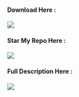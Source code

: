 #### Download Here :

[![](https://img.shields.io/badge/-CLICK_HERE_TO_DOWNLOAD-black)](https://github.com/Ultimatinium/yt/releases)

#### Star My Repo Here :

[![](https://img.shields.io/badge/-CLICK_TO_MY_REPO-black)](https://github.com/Ultimatinium/yt)

#### Full Description Here :

[![](https://img.shields.io/badge/-VIEW_DESCRIPTION-black)](https://github.com/Ultimatinium/yt/blob/main/yt.md)
